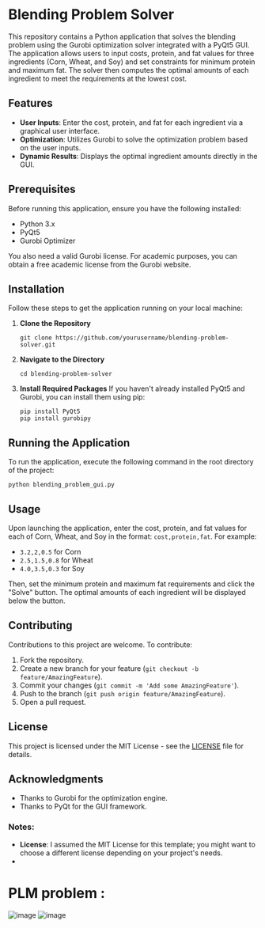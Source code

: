 # Blending Problem Solver

This repository contains a Python application that solves the blending problem using the Gurobi optimization solver integrated with a PyQt5 GUI. The application allows users to input costs, protein, and fat values for three ingredients (Corn, Wheat, and Soy) and set constraints for minimum protein and maximum fat. The solver then computes the optimal amounts of each ingredient to meet the requirements at the lowest cost.

## Features

- **User Inputs**: Enter the cost, protein, and fat for each ingredient via a graphical user interface.
- **Optimization**: Utilizes Gurobi to solve the optimization problem based on the user inputs.
- **Dynamic Results**: Displays the optimal ingredient amounts directly in the GUI.

## Prerequisites

Before running this application, ensure you have the following installed:
- Python 3.x
- PyQt5
- Gurobi Optimizer

You also need a valid Gurobi license. For academic purposes, you can obtain a free academic license from the Gurobi website.

## Installation

Follow these steps to get the application running on your local machine:

1. **Clone the Repository**
   ```
   git clone https://github.com/yourusername/blending-problem-solver.git
   ```
2. **Navigate to the Directory**
   ```
   cd blending-problem-solver
   ```

3. **Install Required Packages**
   If you haven't already installed PyQt5 and Gurobi, you can install them using pip:
   ```
   pip install PyQt5
   pip install gurobipy
   ```

## Running the Application

To run the application, execute the following command in the root directory of the project:
```
python blending_problem_gui.py
```

## Usage

Upon launching the application, enter the cost, protein, and fat values for each of Corn, Wheat, and Soy in the format: `cost,protein,fat`. For example:
- `3.2,2,0.5` for Corn
- `2.5,1.5,0.8` for Wheat
- `4.0,3.5,0.3` for Soy

Then, set the minimum protein and maximum fat requirements and click the "Solve" button. The optimal amounts of each ingredient will be displayed below the button.

## Contributing

Contributions to this project are welcome. To contribute:
1. Fork the repository.
2. Create a new branch for your feature (`git checkout -b feature/AmazingFeature`).
3. Commit your changes (`git commit -m 'Add some AmazingFeature'`).
4. Push to the branch (`git push origin feature/AmazingFeature`).
5. Open a pull request.

## License

This project is licensed under the MIT License - see the [LICENSE](LICENSE.md) file for details.

## Acknowledgments

- Thanks to Gurobi for the optimization engine.
- Thanks to PyQt for the GUI framework.

### Notes:
- **License**: I assumed the MIT License for this template; you might want to choose a different license depending on your project's needs.
- 
# PLM problem :

![image](https://github.com/HabibTriki/PL-PLNE-Solver/assets/123327090/08316ed7-a5d7-43f6-b482-f063349aa469)
![image](https://github.com/HabibTriki/PL-PLNE-Solver/assets/123327090/ca151520-b2a4-4953-9dea-cda44e9b7966)
